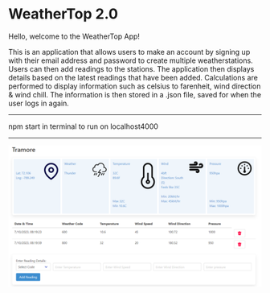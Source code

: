 # WeatherTop 2.0
Hello, welcome to the WeatherTop App!

This is an application that allows users to make an account by 
signing up with their email address and password to create multiple
weatherstations.
Users can then add readings to the stations. The application
then displays details based on the latest readings that have been 
added.
Calculations are performed to display information such as celsius to 
farenheit, wind direction & wind chill.
The information is then stored in a .json file, saved for when the 
user logs in again.
*****************************************

npm start in terminal to run on localhost4000
*****************************************

![Alt weatherTopImage](/public/images/weathertop.png)